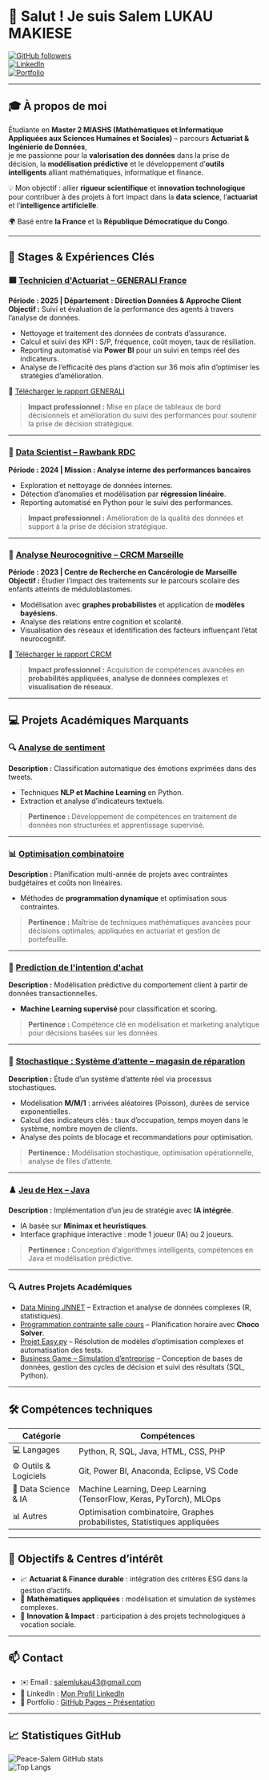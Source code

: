 # 👋 Salut ! Je suis **Salem LUKAU MAKIESE**

[![GitHub followers](https://img.shields.io/github/followers/Peace-Salem?label=Follow&style=social)](https://github.com/Peace-Salem)  
[![LinkedIn](https://img.shields.io/badge/LinkedIn-Connect-blue?logo=linkedin)](https://www.linkedin.com/in/salem-lukau-makiese-3469251b8/)  
[![Portfolio](https://img.shields.io/badge/Portfolio-GitHub%20Pages-1e90ff?logo=github)](https://peace-salem.github.io/presentation-salem/)

---

## 🎓 À propos de moi

Étudiante en **Master 2 MIASHS (Mathématiques et Informatique Appliquées aux Sciences Humaines et Sociales)** – parcours **Actuariat & Ingénierie de Données**,  
je me passionne pour la **valorisation des données** dans la prise de décision, la **modélisation prédictive** et le développement d’**outils intelligents** alliant mathématiques, informatique et finance.

💡 Mon objectif : allier **rigueur scientifique** et **innovation technologique** pour contribuer à des projets à fort impact dans la **data science**, l’**actuariat** et l’**intelligence artificielle**.  

🌍 Basé entre **la France** et la **République Démocratique du Congo**.

---

## 💼 Stages & Expériences Clés

### 🟦 [Technicien d'Actuariat – GENERALI France](https://github.com/Peace-Salem/flop15)
**Période : 2025 | Département : Direction Données & Approche Client**  
**Objectif :** Suivi et évaluation de la performance des agents à travers l’analyse de données.  

- Nettoyage et traitement des données de contrats d’assurance.  
- Calcul et suivi des KPI : S/P, fréquence, coût moyen, taux de résiliation.  
- Reporting automatisé via **Power BI** pour un suivi en temps réel des indicateurs.  
- Analyse de l’efficacité des plans d’action sur 36 mois afin d’optimiser les stratégies d’amélioration.  

📄 [Télécharger le rapport GENERALI](https://github.com/Peace-Salem/RapportStageEtProjets/blob/main/RapportStage/rapport_stage_generali.pdf)

> **Impact professionnel :** Mise en place de tableaux de bord décisionnels et amélioration du suivi des performances pour soutenir la prise de décision stratégique.

---

### 🏦 [Data Scientist – Rawbank RDC](https://github.com/Peace-Salem/neurocognitive-graph)
**Période : 2024 | Mission : Analyse interne des performances bancaires**  

- Exploration et nettoyage de données internes.  
- Détection d’anomalies et modélisation par **régression linéaire**.  
- Reporting automatisé en Python pour le suivi des performances.  

> **Impact professionnel :** Amélioration de la qualité des données et support à la prise de décision stratégique.

---

### 🧠 [Analyse Neurocognitive – CRCM Marseille](https://github.com/Peace-Salem/neurocognitive-graph)
**Période : 2023 | Centre de Recherche en Cancérologie de Marseille**  
**Objectif :** Étudier l’impact des traitements sur le parcours scolaire des enfants atteints de méduloblastomes.  

- Modélisation avec **graphes probabilistes** et application de **modèles bayésiens**.  
- Analyse des relations entre cognition et scolarité.  
- Visualisation des réseaux et identification des facteurs influençant l’état neurocognitif.  

📄 [Télécharger le rapport CRCM](https://github.com/Peace-Salem/RapportStageEtProjets/blob/main/RapportStage/rapport_stage_crcm.pdf)

> **Impact professionnel :** Acquisition de compétences avancées en **probabilités appliquées**, **analyse de données complexes** et **visualisation de réseaux**.

---

## 💻 Projets Académiques Marquants

### 🔍 [Analyse de sentiment](https://github.com/Peace-Salem/RapportStageEtProjets/tree/main/ProjetsAcademiques/analyse_de_sentiment)
**Description :** Classification automatique des émotions exprimées dans des tweets.  
- Techniques **NLP et Machine Learning** en Python.  
- Extraction et analyse d’indicateurs textuels.  
> **Pertinence :** Développement de compétences en traitement de données non structurées et apprentissage supervisé.

---

### 📊 [Optimisation combinatoire](https://github.com/Peace-Salem/RapportStageEtProjets/tree/main/ProjetsAcademiques/optimisation_combinatoire)
**Description :** Planification multi-année de projets avec contraintes budgétaires et coûts non linéaires.  
- Méthodes de **programmation dynamique** et optimisation sous contraintes.  
> **Pertinence :** Maîtrise de techniques mathématiques avancées pour décisions optimales, appliquées en actuariat et gestion de portefeuille.

---

### 🤖 [Prediction de l'intention d'achat](https://github.com/Peace-Salem/RapportStageEtProjets/tree/main/ProjetsAcademiques/prediction_intention_achat)
**Description :** Modélisation prédictive du comportement client à partir de données transactionnelles.  
- **Machine Learning supervisé** pour classification et scoring.  
> **Pertinence :** Compétence clé en modélisation et marketing analytique pour décisions basées sur les données.

---

### 🤖 [Stochastique : Système d’attente – magasin de réparation](https://github.com/Peace-Salem/RapportStageEtProjets/tree/main/ProjetsAcademiques/stochastique_temps_entente) 
**Description :** Étude d’un système d’attente réel via processus stochastiques.  
- Modélisation **M/M/1** : arrivées aléatoires (Poisson), durées de service exponentielles.  
- Calcul des indicateurs clés : taux d’occupation, temps moyen dans le système, nombre moyen de clients.  
- Analyse des points de blocage et recommandations pour optimisation.  
> **Pertinence :** Modélisation stochastique, optimisation opérationnelle, analyse de files d’attente.

---

### ♟️ [Jeu de Hex – Java](https://github.com/Peace-Salem/RapportStageEtProjets/tree/main/ProjetsAcademiques/jeu_hex)
**Description :** Implémentation d’un jeu de stratégie avec **IA intégrée**.  
- IA basée sur **Minimax et heuristiques**.  
- Interface graphique interactive : mode 1 joueur (IA) ou 2 joueurs.  
> **Pertinence :** Conception d’algorithmes intelligents, compétences en Java et modélisation prédictive.

---

### 🔍 Autres Projets Académiques

- [Data Mining JNNET](https://github.com/Peace-Salem/RapportStageEtProjets/tree/main/ProjetsAcademiques/data_mining_JNNET) – Extraction et analyse de données complexes (R, statistiques).  
- [Programmation contrainte salle cours](https://github.com/Peace-Salem/RapportStageEtProjets/tree/main/ProjetsAcademiques/programmation_contrainte_salle_cours) – Planification horaire avec **Choco Solver**.  
- [Projet Easy.py](https://github.com/Peace-Salem/soumission-python) – Résolution de modèles d’optimisation complexes et automatisation des tests.  
- [Business Game – Simulation d’entreprise](https://github.com/Peace-Salem/business-game) – Conception de bases de données, gestion des cycles de décision et suivi des résultats (SQL, Python).

---

## 🛠️ Compétences techniques

| Catégorie | Compétences |
|------------|-------------|
| 💻 Langages | Python, R, SQL, Java, HTML, CSS, PHP |
| ⚙️ Outils & Logiciels | Git, Power BI, Anaconda, Eclipse, VS Code |
| 🤖 Data Science & IA | Machine Learning, Deep Learning (TensorFlow, Keras, PyTorch), MLOps |
| 📊 Autres | Optimisation combinatoire, Graphes probabilistes, Statistiques appliquées |

---

## 🎯 Objectifs & Centres d’intérêt

- 📈 **Actuariat & Finance durable** : intégration des critères ESG dans la gestion d’actifs.  
- 🧮 **Mathématiques appliquées** : modélisation et simulation de systèmes complexes.  
- 🤝 **Innovation & Impact** : participation à des projets technologiques à vocation sociale.

---

## 📫 Contact

- ✉️ Email : [salemlukau43@gmail.com](mailto:salemlukau43@gmail.com)  
- 💼 LinkedIn : [Mon Profil LinkedIn](https://www.linkedin.com/in/salem-lukau-makiese-3469251b8/)  
- 🧠 Portfolio : [GitHub Pages – Présentation](https://peace-salem.github.io/presentation-salem/)

---

## 📈 Statistiques GitHub

![Peace-Salem GitHub stats](https://github-readme-stats.vercel.app/api?username=Peace-Salem&show_icons=true&theme=radical)  
![Top Langs](https://github-readme-stats.vercel.app/api/top-langs/?username=Peace-Salem&layout=compact&theme=radical)
